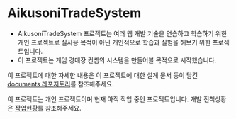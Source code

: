 # AikusoniTradeSystem

- AikusoniTradeSystem 프로젝트는 여러 웹 개발 기술을 연습하고 학습하기 위한 개인 프로젝트로 실사용 목적이 아닌 개인적으로 학습과 실험을 해보기 위한 프로젝트입니다.
- 이 프로젝트는 게임 경매장 컨셉의 시스템을 만들어볼 목적으로 시작했습니다.

이 프로젝트에 대한 자세한 내용은 이 프로젝트에 대한 설계 문서 등이 담긴 [documents 레포지토리](https://www.github.com/AikusoniTradeSystem/documents)를 참조해주세요. 

이 프로젝트는 개인 프로젝트이며 현재 아직 작업 중인 프로젝트입니다. 개발 진척상황은 [작업현황](https://github.com/orgs/AikusoniTradeSystem/projects/1/views/8)를 참조해주세요.
